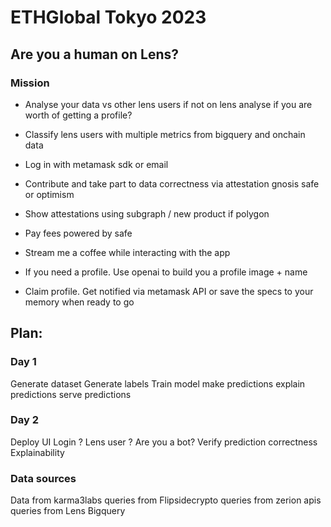 # ETHGlobal Tokyo 2023 

## Are you a human on Lens?

### Mission
- Analyse your data vs other lens users if not on lens analyse if you are worth of getting a profile?
- Classify lens users with multiple metrics from bigquery and onchain data
- Log in with metamask sdk or email
- Contribute and take part to data correctness via attestation gnosis safe or optimism
- Show attestations using subgraph / new product if polygon
- Pay fees powered by safe
- Stream me a coffee while interacting with the app

- If you need a profile. Use openai to build you a profile image + name
- Claim profile. Get notified via metamask API or save the specs to your memory when ready to go


## Plan:

### Day 1
Generate dataset
Generate labels
Train model
make predictions
explain predictions
serve predictions


### Day 2
Deploy UI
Login ?
Lens user ?
Are you a bot?
Verify prediction correctness
Explainability

### Data sources
Data from karma3labs
queries from Flipsidecrypto 
queries from zerion apis
queries from 
Lens Bigquery 

